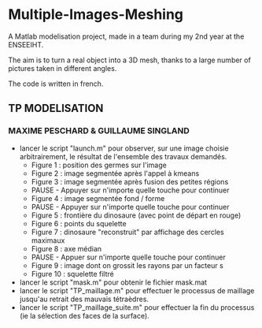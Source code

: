 # Multiple-Images-Meshing
A Matlab modelisation project, made in a team during my 2nd year at the ENSEEIHT.

The aim is to turn a real object into a 3D mesh, thanks to a large number of pictures taken in different angles.

The code is written in french.

## TP MODELISATION
### MAXIME PESCHARD & GUILLAUME SINGLAND

- lancer le script "launch.m" pour observer, sur une image choisie arbitrairement, le résultat de l'ensemble des travaux demandés.
  * Figure 1 : position des germes sur l'image
  * Figure 2 : image segmentée après l'appel à kmeans
  * Figure 3 : image segmentée après fusion des petites régions
  * PAUSE - Appuyer sur n'importe quelle touche pour continuer
  * Figure 4 : image segmentée fond / forme
  * PAUSE - Appuyer sur n'importe quelle touche pour continuer
  * Figure 5 : frontière du dinosaure (avec point de départ en rouge)
  * Figure 6 : points du squelette
  * Figure 7 : dinosaure "reconstruit" par affichage des cercles maximaux
  * Figure 8 : axe médian
  * PAUSE - Appuer sur n'importe quelle touche pour continuer
  * Figure 9 : image dont on grossit les rayons par un facteur s
  * Figure 10 : squelette filtré
- lancer le script "mask.m" pour obtenir le fichier mask.mat
- lancer le script "TP_maillage.m" pour effectuer le processus de maillage jusqu'au retrait des mauvais tétraèdres.
- lancer le script "TP_maillage_suite.m" pour effectuer la fin du processus (ie la sélection des faces de la surface).
